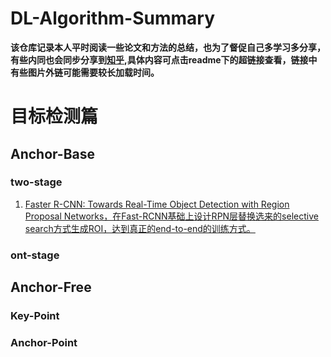 # DL-Algorithm-Summary
**该仓库记录本人平时阅读一些论文和方法的总结，也为了督促自己多学习多分享，有些内同也会同步分享到[知乎](https://www.zhihu.com/people/feng-yi-54-69/posts),具体内容可点击readme下的超链接查看，链接中有些图片外链可能需要较长加载时间。**

# 目标检测篇

## Anchor-Base

### two-stage

1. [Faster R-CNN: Towards Real-Time Object Detection with Region Proposal Networks，在Fast-RCNN基础上设计RPN层替换选来的selective search方式生成ROI，达到真正的end-to-end的训练方式。](https://github.com/Hanson0910/DL-Algorithm-Summary/blob/main/%E7%9B%AE%E6%A0%87%E6%A3%80%E6%B5%8B%E7%AF%87/Anchor-Base/one-stage/Faster-RCNN.md)

### ont-stage

## Anchor-Free

### Key-Point

### Anchor-Point
